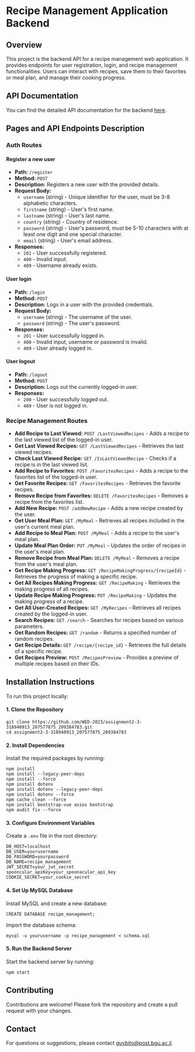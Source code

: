 <h1>Recipe Management Application Backend</h1>

<h2>Overview</h2>

<p>
  This project is the backend API for a recipe management web application. It provides endpoints for user registration, login, and recipe management functionalities. Users can interact with recipes, save them to their favorites or meal plan, and manage their cooking progress.
</p>

<h2>API Documentation</h2>

<p>
  You can find the detailed API documentation for the backend <a href="https://virtserver.swaggerhub.com/GuyBiton/Register/1.0.0">here</a>.
</p>

<h2>Pages and API Endpoints Description</h2>

<h3>Auth Routes</h3>

<h4>Register a new user</h4>

<ul>
  <li><strong>Path:</strong> <code>/register</code></li>
  <li><strong>Method:</strong> <code>POST</code></li>
  <li><strong>Description:</strong> Registers a new user with the provided details.</li>
  <li><strong>Request Body:</strong>
    <ul>
      <li><code>username</code> (string) - Unique identifier for the user, must be 3-8 alphabetic characters.</li>
      <li><code>firstname</code> (string) - User's first name.</li>
      <li><code>lastname</code> (string) - User's last name.</li>
      <li><code>country</code> (string) - Country of residence.</li>
      <li><code>password</code> (string) - User's password, must be 5-10 characters with at least one digit and one special character.</li>
      <li><code>email</code> (string) - User's email address.</li>
    </ul>
  </li>
  <li><strong>Responses:</strong>
    <ul>
      <li><code>201</code> - User successfully registered.</li>
      <li><code>400</code> - Invalid input.</li>
      <li><code>409</code> - Username already exists.</li>
    </ul>
  </li>
</ul>

<h4>User login</h4>

<ul>
  <li><strong>Path:</strong> <code>/login</code></li>
  <li><strong>Method:</strong> <code>POST</code></li>
  <li><strong>Description:</strong> Logs in a user with the provided credentials.</li>
  <li><strong>Request Body:</strong>
    <ul>
      <li><code>username</code> (string) - The username of the user.</li>
      <li><code>password</code> (string) - The user's password.</li>
    </ul>
  </li>
  <li><strong>Responses:</strong>
    <ul>
      <li><code>201</code> - User successfully logged in.</li>
      <li><code>400</code> - Invalid input, username or password is invalid.</li>
      <li><code>409</code> - User already logged in.</li>
    </ul>
  </li>
</ul>

<h4>User logout</h4>

<ul>
  <li><strong>Path:</strong> <code>/logout</code></li>
  <li><strong>Method:</strong> <code>POST</code></li>
  <li><strong>Description:</strong> Logs out the currently logged-in user.</li>
  <li><strong>Responses:</strong>
    <ul>
      <li><code>200</code> - User successfully logged out.</li>
      <li><code>409</code> - User is not logged in.</li>
    </ul>
  </li>
</ul>

<h3>Recipe Management Routes</h3>

<ul>
  <li><strong>Add Recipe to Last Viewed:</strong> <code>POST /LastViewedRecipes</code> - Adds a recipe to the last viewed list of the logged-in user.</li>
  <li><strong>Get Last Viewed Recipes:</strong> <code>GET /LastViewedRecipes</code> - Retrieves the last viewed recipes.</li>
  <li><strong>Check Last Viewed Recipe:</strong> <code>GET /IsLastViewedRecipe</code> - Checks if a recipe is in the last viewed list.</li>
  <li><strong>Add Recipe to Favorites:</strong> <code>POST /FavoritesRecipes</code> - Adds a recipe to the favorites list of the logged-in user.</li>
  <li><strong>Get Favorite Recipes:</strong> <code>GET /FavoritesRecipes</code> - Retrieves the favorite recipes.</li>
  <li><strong>Remove Recipe from Favorites:</strong> <code>DELETE /FavoritesRecipes</code> - Removes a recipe from the favorites list.</li>
  <li><strong>Add New Recipe:</strong> <code>POST /addNewRecipe</code> - Adds a new recipe created by the user.</li>
  <li><strong>Get User Meal Plan:</strong> <code>GET /MyMeal</code> - Retrieves all recipes included in the user's current meal plan.</li>
  <li><strong>Add Recipe to Meal Plan:</strong> <code>POST /MyMeal</code> - Adds a recipe to the user's meal plan.</li>
  <li><strong>Update Meal Plan Order:</strong> <code>PUT /MyMeal</code> - Updates the order of recipes in the user's meal plan.</li>
  <li><strong>Remove Recipe from Meal Plan:</strong> <code>DELETE /MyMeal</code> - Removes a recipe from the user's meal plan.</li>
  <li><strong>Get Recipe Making Progress:</strong> <code>GET /RecipeMakingProgress/{recipeId}</code> - Retrieves the progress of making a specific recipe.</li>
  <li><strong>Get All Recipes Making Progress:</strong> <code>GET /RecipeMaking</code> - Retrieves the making progress of all recipes.</li>
  <li><strong>Update Recipe Making Progress:</strong> <code>PUT /RecipeMaking</code> - Updates the making progress of a recipe.</li>
  <li><strong>Get All User-Created Recipes:</strong> <code>GET /MyRecipes</code> - Retrieves all recipes created by the logged-in user.</li>
  <li><strong>Search Recipes:</strong> <code>GET /search</code> - Searches for recipes based on various parameters.</li>
  <li><strong>Get Random Recipes:</strong> <code>GET /random</code> - Returns a specified number of random recipes.</li>
  <li><strong>Get Recipe Details:</strong> <code>GET /recipe/{recipe_id}</code> - Retrieves the full details of a specific recipe.</li>
  <li><strong>Get Recipes Preview:</strong> <code>POST /RecipesPreview</code> - Provides a preview of multiple recipes based on their IDs.</li>
</ul>

<h2>Installation Instructions</h2>

<p>To run this project locally:</p>

<h4>1. Clone the Repository</h4>

<pre><code>git clone https://github.com/WED-2023/assignment2-3-318940913_207577875_209384783.git
cd assignment2-3-318940913_207577875_209384783
</code></pre>

<h4>2. Install Dependencies</h4>

<p>Install the required packages by running:</p>

<pre><code>npm install
npm install --legacy-peer-deps
npm install --force
npm install dotenv
npm install dotenv --legacy-peer-deps
npm install dotenv --force
npm cache clean --force
npm install bootstrap-vue axios bootstrap
npm audit fix --force
</code></pre>

<h4>3. Configure Environment Variables</h4>

<p>Create a <code>.env</code> file in the root directory:</p>

<pre><code>DB_HOST=localhost
DB_USER=yourusername
DB_PASSWORD=yourpassword
DB_NAME=recipe_management
JWT_SECRET=your_jwt_secret
spooncular_apiKey=your_spoonacular_api_key
COOKIE_SECRET=your_cookie_secret
</code></pre>

<h4>4. Set Up MySQL Database</h4>

<p>Install MySQL and create a new database:</p>

<pre><code>CREATE DATABASE recipe_management;
</code></pre>

<p>Import the database schema:</p>

<pre><code>mysql -u yourusername -p recipe_management &lt; schema.sql
</code></pre>

<h4>5. Run the Backend Server</h4>

<p>Start the backend server by running:</p>

<pre><code>npm start
</code></pre>

<h2>Contributing</h2>

<p>Contributions are welcome! Please fork the repository and create a pull request with your changes.</p>

<h2>Contact</h2>

<p>For questions or suggestions, please contact <a href="mailto:guybito@post.bgu.ac.il">guybito@post.bgu.ac.il</a>.</p>
